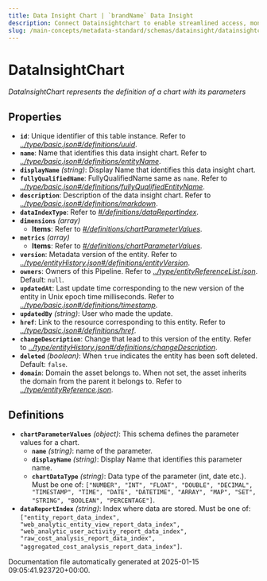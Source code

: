 ```yaml
---
title: Data Insight Chart | `brandName` Data Insight
description: Connect Datainsightchart to enable streamlined access, monitoring, or search of enterprise data using secure and scalable integrations.
slug: /main-concepts/metadata-standard/schemas/datainsight/datainsightchart
---
```


# DataInsightChart

*DataInsightChart represents the definition of a chart with its parameters*

## Properties

- **`id`**: Unique identifier of this table instance. Refer to *[../type/basic.json#/definitions/uuid](#/type/basic.json#/definitions/uuid)*.
- **`name`**: Name that identifies this data insight chart. Refer to *[../type/basic.json#/definitions/entityName](#/type/basic.json#/definitions/entityName)*.
- **`displayName`** *(string)*: Display Name that identifies this data insight chart.
- **`fullyQualifiedName`**: FullyQualifiedName same as `name`. Refer to *[../type/basic.json#/definitions/fullyQualifiedEntityName](#/type/basic.json#/definitions/fullyQualifiedEntityName)*.
- **`description`**: Description of the data insight chart. Refer to *[../type/basic.json#/definitions/markdown](#/type/basic.json#/definitions/markdown)*.
- **`dataIndexType`**: Refer to *[#/definitions/dataReportIndex](#definitions/dataReportIndex)*.
- **`dimensions`** *(array)*
  - **Items**: Refer to *[#/definitions/chartParameterValues](#definitions/chartParameterValues)*.
- **`metrics`** *(array)*
  - **Items**: Refer to *[#/definitions/chartParameterValues](#definitions/chartParameterValues)*.
- **`version`**: Metadata version of the entity. Refer to *[../type/entityHistory.json#/definitions/entityVersion](#/type/entityHistory.json#/definitions/entityVersion)*.
- **`owners`**: Owners of this Pipeline. Refer to *[../type/entityReferenceList.json](#/type/entityReferenceList.json)*. Default: `null`.
- **`updatedAt`**: Last update time corresponding to the new version of the entity in Unix epoch time milliseconds. Refer to *[../type/basic.json#/definitions/timestamp](#/type/basic.json#/definitions/timestamp)*.
- **`updatedBy`** *(string)*: User who made the update.
- **`href`**: Link to the resource corresponding to this entity. Refer to *[../type/basic.json#/definitions/href](#/type/basic.json#/definitions/href)*.
- **`changeDescription`**: Change that lead to this version of the entity. Refer to *[../type/entityHistory.json#/definitions/changeDescription](#/type/entityHistory.json#/definitions/changeDescription)*.
- **`deleted`** *(boolean)*: When `true` indicates the entity has been soft deleted. Default: `false`.
- **`domain`**: Domain the asset belongs to. When not set, the asset inherits the domain from the parent it belongs to. Refer to *[../type/entityReference.json](#/type/entityReference.json)*.
## Definitions

- **`chartParameterValues`** *(object)*: This schema defines the parameter values for a chart.
  - **`name`** *(string)*: name of the parameter.
  - **`displayName`** *(string)*: Display Name that identifies this parameter name.
  - **`chartDataType`** *(string)*: Data type of the parameter (int, date etc.). Must be one of: `["NUMBER", "INT", "FLOAT", "DOUBLE", "DECIMAL", "TIMESTAMP", "TIME", "DATE", "DATETIME", "ARRAY", "MAP", "SET", "STRING", "BOOLEAN", "PERCENTAGE"]`.
- **`dataReportIndex`** *(string)*: Index where data are stored. Must be one of: `["entity_report_data_index", "web_analytic_entity_view_report_data_index", "web_analytic_user_activity_report_data_index", "raw_cost_analysis_report_data_index", "aggregated_cost_analysis_report_data_index"]`.


Documentation file automatically generated at 2025-01-15 09:05:41.923720+00:00.
